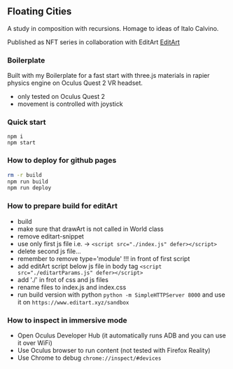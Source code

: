 ## Floating Cities
A study in composition with recursions.
Homage to ideas of Italo Calvino.

Published as NFT series in collaboration with EditArt [EditArt](https://www.editart.xyz/series/KT1WUVXSJoTu3N9sJMDhLz7T1Zjk1KwuGdhV)

### Boilerplate

Built with my Boilerplate for a fast start with three.js materials in rapier physics engine on Oculus Quest 2 VR headset.
- only tested on Oculus Quest 2
- movement is controlled with joystick

### Quick start
```
npm i
npm start
````

### How to deploy for github pages
```bash
rm -r build
npm run build
npm run deploy
```

### How to prepare build for editArt
- build 
- make sure that drawArt is not called in World class
- remove editart-snippet
- use only first js file i.e. -> `<script src="./index.js" defer></script>`
- delete second js file...
- remember to remove type='module' !!! in front of first script
- add editArt script below js file in body tag `<script src="./editartParams.js" defer></script>`
- add './' in frot of css and js files
- rename files to index.js and index.css
- run build version with python `python -m SimpleHTTPServer 8000` and use it on `https://www.editart.xyz/sandbox`

### How to inspect in immersive mode
- Open Oculus Developer Hub (it automatically runs ADB and you can use it over WiFi)
- Use Oculus browser to run content (not tested with Firefox Reality)
- Use Chrome to debug `chrome://inspect/#devices`
